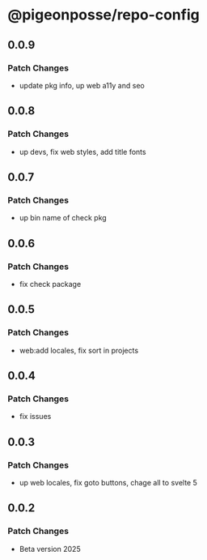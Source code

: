 # @pigeonposse/repo-config

## 0.0.9

### Patch Changes

- update pkg info, up web a11y and seo

## 0.0.8

### Patch Changes

- up devs, fix web styles, add title fonts

## 0.0.7

### Patch Changes

- up bin name of check pkg

## 0.0.6

### Patch Changes

- fix check package

## 0.0.5

### Patch Changes

- web:add locales, fix sort in projects

## 0.0.4

### Patch Changes

- fix issues

## 0.0.3

### Patch Changes

- up web locales, fix goto buttons, chage all to svelte 5

## 0.0.2

### Patch Changes

- Beta version 2025
